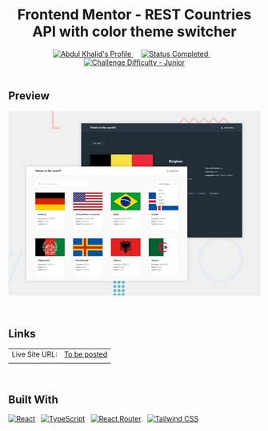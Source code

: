 <div align="center">

# Frontend Mentor - REST Countries API with color theme switcher

  <a href="https://www.frontendmentor.io/profile/syjem">
    <img src="https://img.shields.io/badge/Profile-syjem-FFCC70?style=for-the-badge&logo=frontendmentor" alt="Abdul Khalid's Profile">
  </a> &nbsp;&nbsp;&nbsp;
  <!-- Status -->
  <a href="#">
    <img src="https://img.shields.io/badge/Status-Completed-00CE80?style=for-the-badge" alt="Status Completed">
  </a> &nbsp;&nbsp;&nbsp;

  <!-- Difficulty -->
  <a href="https://www.frontendmentor.io/challenges?difficulties=3"  >
    <img src="https://img.shields.io/badge/Difficulty-Advanced-EE9322?style=for-the-badge&logo=frontendmentor" alt="Challenge Difficulty - Junior">
  </a>

</div>

<br>

## **Preview**

![Design preview for the REST Countries API with color theme switcher coding challenge](./public/desktop-preview.jpg)

<br>

## **Links**

|                |                  |
| :------------- | :--------------- |
| Live Site URL: | [To be posted]() |
|                |

<br>

## **Built With**

[![React](https://img.shields.io/badge/React-20232A?style=for-the-badge&logo=react&logoColor=61DAFB)](https://react.dev/) &nbsp; [![TypeScript](https://img.shields.io/badge/TypeScript-007ACC?style=for-the-badge&logo=typescript&logoColor=white)](https://www.typescriptlang.org/) &nbsp; [![React Router](https://img.shields.io/badge/React_Router-CA4245?style=for-the-badge&logo=react-router&logoColor=white)](https://reactrouter.com/en/main) &nbsp; [![Tailwind CSS](https://img.shields.io/badge/Tailwind_CSS-007ACC?style=for-the-badge&logo=tailwind-css&logoColor=white)](https://tailwindcss.com/)
